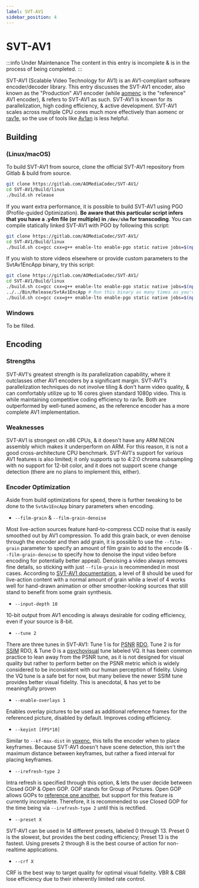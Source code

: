 ```yaml
---
label: SVT-AV1
sidebar_position: 4
---
```


# SVT-AV1

:::info Under Maintenance
The content in this entry is incomplete & is in the process of being completed.
:::

SVT-AV1 (Scalable Video Technology for AV1) is an AV1-compliant software encoder/decoder library. This entry discusses the SVT-AV1 encoder, also known as the "Production" AV1 encoder (while [aomenc](../encoders/aomenc.md) is the "reference" AV1 encoder), & refers to SVT-AV1 as such. SVT-AV1 is known for its parallelization, high coding efficiency, & active development. SVT-AV1 scales across multiple CPU cores much more effectively than aomenc or [rav1e](../encoders/rav1e.md), so the use of tools like [Av1an](../utilities/av1an.md) is less helpful.

## Building

### (Linux/macOS)

To build SVT-AV1 from source, clone the official SVT-AV1 repository from Gitlab & build from source.

```zsh
git clone https://gitlab.com/AOMediaCodec/SVT-AV1/
cd SVT-AV1/Build/linux
./build.sh release
```

If you want extra performance, it is possible to build SVT-AV1 using PGO (Profile-guided Optimization). **Be aware that this particular script infers that you have a .y4m file (or multiple) in `/dev/shm` for transcoding**. You can compile statically linked SVT-AV1 with PGO by following this script:

```zsh
git clone https://gitlab.com/AOMediaCodec/SVT-AV1/
cd SVT-AV1/Build/linux
./build.sh cc=gcc cxx=g++ enable-lto enable-pgo static native jobs=$(nproc) pgo-dir=/dev/shm pgo-videos=/dev/shm release
```

If you wish to store videos elsewhere or provide custom parameters to the SvtAv1EncApp binary, try this script:

```zsh
git clone https://gitlab.com/AOMediaCodec/SVT-AV1/
cd SVT-AV1/Build/linux
./build.sh cc=gcc cxx=g++ enable-lto enable-pgo static native jobs=$(nproc) pgo-dir=/dev/shm pgo-compile-gen release
../../Bin/Release/SvtAv1EncApp # Run this binary as many times as you'd like with arguments of your choice to collect data
./build.sh cc=gcc cxx=g++ enable-lto enable-pgo static native jobs=$(nproc) pgo-dir=/dev/shm pgo-compile-use release
```

### Windows

To be filled.

## Encoding

### Strengths

SVT-AV1's greatest strength is its parallelization capability, where it outclasses other AV1 encoders by a significant margin. SVT-AV1's parallelization techniques do not involve tiling & don't harm video quality, & can comfortably utilize up to 16 cores given standard 1080p video. This is while maintaining competitive coding efficiency to rav1e. Both are outperformed by well-tuned aomenc, as the reference encoder has a more complete AV1 implementation.

### Weaknesses

SVT-AV1 is strongest on x86 CPUs, & it doesn't have any ARM NEON assembly which makes it underperform on ARM. For this reason, it is not a good cross-architecture CPU benchmark. SVT-AV1's support for various AV1 features is also limited; it only supports up to 4:2:0 chroma subsampling with no support for 12-bit color, and it does not support scene change detection (there are no plans to implement this, either).

### Encoder Optimization

Aside from build optimizations for speed, there is further tweaking to be done to the `SvtAv1EncApp` binary parameters when encoding.

- `--film-grain` & `--film-grain-denoise`

Most live-action sources feature hard-to-compress CCD noise that is easily smoothed out by AV1 compression. To add this grain back, or even denoise through the encoder and then add grain, it is possible to use the `--film-grain` parameter to specify an amount of film grain to add to the encode (& `--film-grain-denoise` to specify how to denoise the input video before encoding for potentially better appeal). Denoising a video always removes fine details, so sticking with just `--film-grain` is recommended in most cases. According to [SVT-AV1 documentation](https://gitlab.com/AOMediaCodec/SVT-AV1/-/blob/master/Docs/CommonQuestions.md#practical-advice-on-grain-synthesis), a level of 8 should be used for live-action content with a normal amount of grain while a level of 4 works well for hand-drawn animation or other smoother-looking sources that still stand to benefit from some grain synthesis.

- `--input-depth 10`

10-bit output from AV1 encoding is always desirable for coding efficiency, even if your source is 8-bit.

- `--tune 2`

There are three tunes in SVT-AV1: Tune 1 is for [PSNR](../metrics/psnr.md) [RDO](../introduction/psychovisual.md), Tune 2 is for [SSIM](../metrics/ssim.md) RDO, & Tune 0 is a [psychovisual](../introduction/psychovisual.md) tune labeled VQ. It has been common practice to lean away from the PSNR tune, as it is not designed for visual quality but rather to perform better on the PSNR metric which is widely considered to be inconsistent with our human perception of fidelity. Using the VQ tune is a safe bet for now, but many believe the newer SSIM tune provides better visual fidelity. This is anecdotal, & has yet to be meaningfully proven

- `--enable-overlays 1`

Enables overlay pictures to be used as additional reference frames for the referenced picture, disabled by default. Improves coding efficiency.

- `--keyint [FPS*10]` 

Similar to `--kf-max-dist` in [vpxenc](../encoders/vpxenc.md), this tells the encoder when to place keyframes. Because SVT-AV1 doesn't have scene detection, this isn't the maximum distance between keyframes, but rather a fixed interval for placing keyframes.

- `--irefresh-type 2`

Intra refresh is specified through this option, & lets the user decide between Closed GOP & Open GOP. GOP stands for Group of Pictures. Open GOP allows GOPs to [reference one another](https://ottverse.com/closed-gop-open-gop-idr/), but support for this feature is currently incomplete. Therefore, it is recommended to use Closed GOP for the time being via `--irefresh-type 2` until this is rectified.

- `--preset X`

SVT-AV1 can be used in 14 different presets, labeled 0 through 13. Preset 0 is the slowest, but provides the best coding efficiency; Preset 13 is the fastest. Using presets 2 through 8 is the best course of action for non-realtime applications.

- `--crf X`

CRF is the best way to target quality for optimal visual fidelity. VBR & CBR lose efficiency due to their inherently limited rate control.